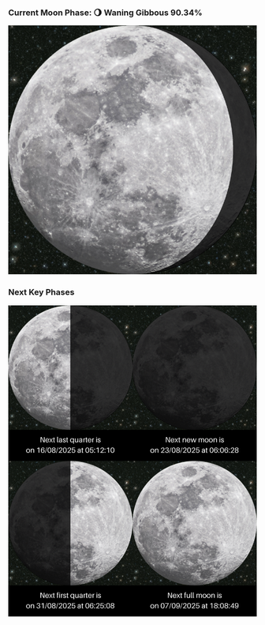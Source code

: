 ### Current Moon Phase: 🌖 Waning Gibbous 90.34%
![Moon Phase](moonphase.png)
### Next Key Phases
![Gallery](gallery.png)